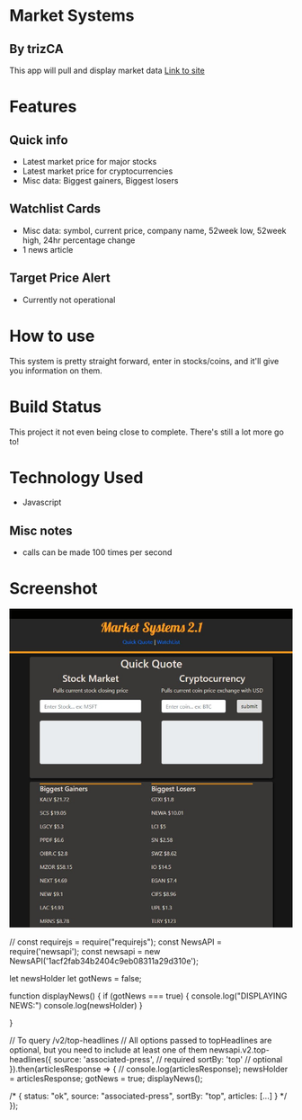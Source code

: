 # Market Systems
## By trizCA

This app will pull and display market data
[Link to site](https://trizmo.github.io/stock-system/index.html) 

# Features
## Quick info
- Latest market price for major stocks
- Latest market price for cryptocurrencies
- Misc data: Biggest gainers, Biggest losers

## Watchlist Cards
- Misc data: symbol, current price, company name, 52week low, 52week high, 24hr percentage change
- 1 news article

## Target Price Alert
- Currently not operational

# How to use
This system is pretty straight forward, enter in stocks/coins, and it'll give you information on them.

# Build Status
This project it not even being close to complete. There's still a lot more go to!

# Technology Used
- Javascript

## Misc notes
- calls can be made 100 times per second

# Screenshot
<img src="./assets/img/screenshot.jpg">




// const requirejs = require("requirejs");
const NewsAPI = require('newsapi');
const newsapi = new NewsAPI('1acf2fab34b2404c9eb08311a29d310e');

let newsHolder
let gotNews = false;

function displayNews() {
  if (gotNews === true) {
    console.log("DISPLAYING NEWS:")
    console.log(newsHolder)
  }

}

// To query /v2/top-headlines
// All options passed to topHeadlines are optional, but you need to include at least one of them
newsapi.v2.top-headlines({
  source: 'associated-press', // required
  sortBy: 'top' // optional
}).then(articlesResponse => {
  // console.log(articlesResponse);
  newsHolder = articlesResponse;
  gotNews = true;
  displayNews();




  /*
    {
      status: "ok",
      source: "associated-press",
      sortBy: "top",
      articles: [...]
    }
   */
});